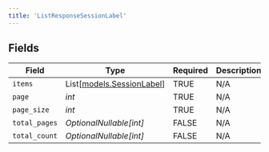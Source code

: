 ```yaml
---
title: 'ListResponseSessionLabel'
---
```



## Fields

| Field                                                  | Type                                                   | Required                                               | Description                                            |
| ------------------------------------------------------ | ------------------------------------------------------ | ------------------------------------------------------ | ------------------------------------------------------ |
| `items`                                                | List[[models.SessionLabel](../models/sessionlabel.md)] | TRUE                                     | N/A                                                    |
| `page`                                                 | *int*                                                  | TRUE                                     | N/A                                                    |
| `page_size`                                            | *int*                                                  | TRUE                                     | N/A                                                    |
| `total_pages`                                          | *OptionalNullable[int]*                                | FALSE                                     | N/A                                                    |
| `total_count`                                          | *OptionalNullable[int]*                                | FALSE                                     | N/A                                                    |